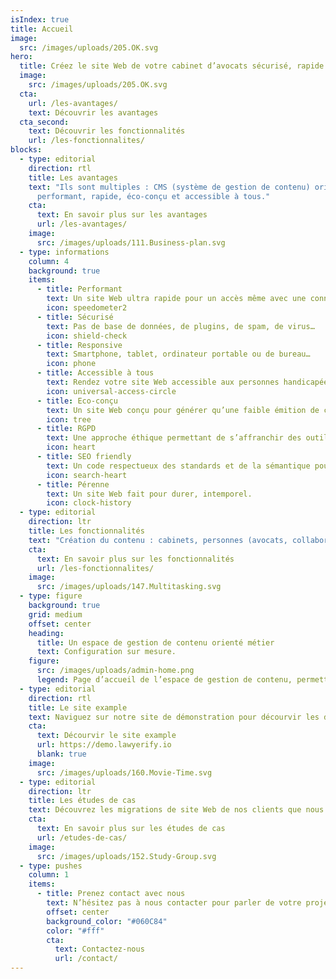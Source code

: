 ```yaml
---
isIndex: true
title: Accueil
image:
  src: /images/uploads/205.OK.svg
hero:
  title: Créez le site Web de votre cabinet d’avocats sécurisé, rapide et accessible à tous.
  image:
    src: /images/uploads/205.OK.svg
  cta:
    url: /les-avantages/
    text: Découvrir les avantages
  cta_second:
    text: Découvrir les fonctionnalités
    url: /les-fonctionnalites/
blocks:
  - type: editorial
    direction: rtl
    title: Les avantages
    text: "Ils sont multiples : CMS (système de gestion de contenu) orienté métier, sécurité maximale, site Web
      performant, rapide, éco-conçu et accessible à tous."
    cta:
      text: En savoir plus sur les avantages
      url: /les-avantages/
    image:
      src: /images/uploads/111.Business-plan.svg
  - type: informations
    column: 4
    background: true
    items: 
      - title: Performant
        text: Un site Web ultra rapide pour un accès même avec une connexion faible.
        icon: speedometer2
      - title: Sécurisé
        text: Pas de base de données, de plugins, de spam, de virus…
        icon: shield-check
      - title: Responsive
        text: Smartphone, tablet, ordinateur portable ou de bureau…
        icon: phone
      - title: Accessible à tous
        text: Rendez votre site Web accessible aux personnes handicapées.
        icon: universal-access-circle
      - title: Eco-conçu
        text: Un site Web conçu pour générer qu’une faible émition de carbone.
        icon: tree
      - title: RGPD
        text: Une approche éthique permettant de s’affranchir des outils Google comme Maps, Fonts ou Analytics.
        icon: heart
      - title: SEO friendly
        text: Un code respectueux des standards et de la sémantique pour un réferencement naturel optimisé.
        icon: search-heart
      - title: Pérenne
        text: Un site Web fait pour durer, intemporel.
        icon: clock-history
  - type: editorial
    direction: ltr
    title: Les fonctionnalités
    text: "Création du contenu : cabinets, personnes (avocats, collaborateurs…), expertises métier, actualités…"
    cta:
      text: En savoir plus sur les fonctionnalités
      url: /les-fonctionnalites/
    image:
      src: /images/uploads/147.Multitasking.svg
  - type: figure
    background: true
    grid: medium
    offset: center
    heading:
      title: Un espace de gestion de contenu orienté métier
      text: Configuration sur mesure.
    figure:
      src: /images/uploads/admin-home.png
      legend: Page d’accueil de l’espace de gestion de contenu, permettant la mise à jour de votre site Web.
  - type: editorial
    direction: rtl
    title: Le site example
    text: Naviguez sur notre site de démonstration pour décourvir les différents types de contenus.
    cta:
      text: Décourvir le site example
      url: https://demo.lawyerify.io
      blank: true
    image:
      src: /images/uploads/160.Movie-Time.svg
  - type: editorial
    direction: ltr
    title: Les études de cas
    text: Découvrez les migrations de site Web de nos clients que nous avons réalisés.
    cta:
      text: En savoir plus sur les études de cas
      url: /etudes-de-cas/
    image:
      src: /images/uploads/152.Study-Group.svg
  - type: pushes
    column: 1
    items:
      - title: Prenez contact avec nous
        text: N’hésitez pas à nous contacter pour parler de votre projet ou planifier une démonstration de la solution.
        offset: center
        background_color: "#060C84"
        color: "#fff"
        cta:
          text: Contactez-nous
          url: /contact/
---
```

